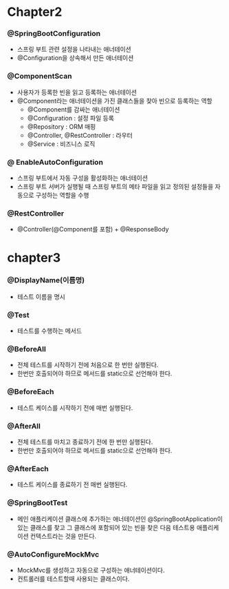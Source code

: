# Chapter2

### @SpringBootConfiguration

- 스프링 부트 관련 설정을 나타내는 애너테이션
- @Configuration을 상속해서 만든 애너테이션

### @ComponentScan

- 사용자가 등록한 빈을 읽고 등록하는 애너테이션
- @Component라는 애너테이션을 가진 클래스들을 찾아 빈으로 등록하는 역할
  - @Component를 감싸는 애너테이션
  - @Configuration : 설정 파일 등록
  - @Repository : ORM 매핑
  - @Controller, @RestController : 라우터
  - @Service : 비즈니스 로직

### @ EnableAutoConfiguration

- 스프링 부트에서 자동 구성을 활성화하는 애너테이션
- 스프링 부트 서버가 실행될 때 스프링 부트의 메타 파일을 읽고 정의된 설정들을 자동으로 구성하는 역할을 수행

### @RestController

- @Controller(@Component를 포함) + @ResponseBody

# chapter3

### @DisplayName(이름명)

- 테스트 이름을 명시

### @Test

- 테스트를 수행하는 메서드

### @BeforeAll

- 전체 테스트를 시작하기 전에 처음으로 한 번만 실행된다.
- 한번만 호출되어야 하므로 메서드를 static으로 선언해야 한다.

### @BeforeEach

- 테스트 케이스를 시작하기 전에 매번 실행된다.

### @AfterAll

- 전체 테스트를 마치고 종료하기 전에 한 번만 실행된다.
- 한번만 호출되어야 하므로 메서드를 static으로 선언해야 한다.

### @AfterEach

- 테스트 케이스를 종료하기 전 매번 실행된다.

### @SpringBootTest

- 메인 애플리케이션 클래스에 추가하는 애너테이션인 @SpringBootApplication이 있는 클래스를 찾고 그 클래스에 포함되어 있는 빈을 찾은 다음 테스트용 애플리케이션 컨텍스트라는 것을 만든다.

### @AutoConfigureMockMvc

- MockMvc를 생성하고 자동으로 구성하는 애너테이션이다.
- 컨트롤러를 테스트할때 사용되는 클래스이다.
